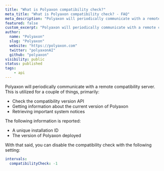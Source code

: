 ```yaml
---
title: "What is Polyaxon compatibility check?"
meta_title: "What is Polyaxon compatibility check? - FAQ"
meta_description: "Polyaxon will periodically communicate with a remote compatibility server to check compatibility version."
featured: false
custom_excerpt: "Polyaxon will periodically communicate with a remote compatibility server to check compatibility version."
author:
  name: "Polyaxon"
  slug: "Polyaxon"
  website: "https://polyaxon.com"
  twitter: "polyaxonAI"
  github: "polyaxon"
visibility: public
status: published
tags:
    - api
---
```


Polyaxon will periodically communicate with a remote compatibility server.
This is utilized for a couple of things, primarily:

 * Check the compatibility version API
 * Getting information about the current version of Polyaxon
 * Retrieving important system notices

The following information is reported:

 * A unique installation ID
 * The version of Polyaxon deployed

With that said, you can disable the compatibility check with the following setting:

```yaml
intervals:
  compatibilityCheck: -1
```
